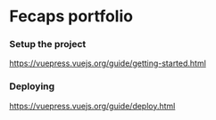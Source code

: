# Fecaps portfolio

### Setup the project

https://vuepress.vuejs.org/guide/getting-started.html

### Deploying

https://vuepress.vuejs.org/guide/deploy.html
